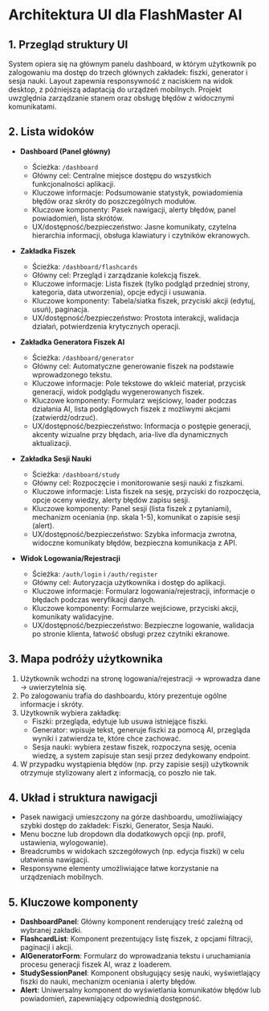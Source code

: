 # Architektura UI dla FlashMaster AI

## 1. Przegląd struktury UI

System opiera się na głównym panelu dashboard, w którym użytkownik po zalogowaniu ma dostęp do trzech głównych zakładek: fiszki, generator i sesja nauki. Layout zapewnia responsywność z naciskiem na widok desktop, z późniejszą adaptacją do urządzeń mobilnych. Projekt uwzględnia zarządzanie stanem oraz obsługę błędów z widocznymi komunikatami.

## 2. Lista widoków

- **Dashboard (Panel główny)**
  - Ścieżka: `/dashboard`
  - Główny cel: Centralne miejsce dostępu do wszystkich funkcjonalności aplikacji.
  - Kluczowe informacje: Podsumowanie statystyk, powiadomienia błędów oraz skróty do poszczególnych modułów.
  - Kluczowe komponenty: Pasek nawigacji, alerty błędów, panel powiadomień, lista skrótów.
  - UX/dostępność/bezpieczeństwo: Jasne komunikaty, czytelna hierarchia informacji, obsługa klawiatury i czytników ekranowych.

- **Zakładka Fiszek**
  - Ścieżka: `/dashboard/flashcards`
  - Główny cel: Przegląd i zarządzanie kolekcją fiszek.
  - Kluczowe informacje: Lista fiszek (tylko podgląd przedniej strony, kategoria, data utworzenia), opcje edycji i usuwania.
  - Kluczowe komponenty: Tabela/siatka fiszek, przyciski akcji (edytuj, usuń), paginacja.
  - UX/dostępność/bezpieczeństwo: Prostota interakcji, walidacja działań, potwierdzenia krytycznych operacji.

- **Zakładka Generatora Fiszek AI**
  - Ścieżka: `/dashboard/generator`
  - Główny cel: Automatyczne generowanie fiszek na podstawie wprowadzonego tekstu.
  - Kluczowe informacje: Pole tekstowe do wkleić materiał, przycisk generacji, widok podglądu wygenerowanych fiszek.
  - Kluczowe komponenty: Formularz wejściowy, loader podczas działania AI, lista podglądowych fiszek z możliwymi akcjami (zatwierdź/odrzuć).
  - UX/dostępność/bezpieczeństwo: Informacja o postępie generacji, akcenty wizualne przy błędach, aria-live dla dynamicznych aktualizacji.

- **Zakładka Sesji Nauki**
  - Ścieżka: `/dashboard/study`
  - Główny cel: Rozpoczęcie i monitorowanie sesji nauki z fiszkami.
  - Kluczowe informacje: Lista fiszek na sesję, przyciski do rozpoczęcia, opcje oceny wiedzy, alerty błędów zapisu sesji.
  - Kluczowe komponenty: Panel sesji (lista fiszek z pytaniami), mechanizm oceniania (np. skala 1-5), komunikat o zapisie sesji (alert).
  - UX/dostępność/bezpieczeństwo: Szybka informacja zwrotna, widoczne komunikaty błędów, bezpieczna komunikacja z API.

- **Widok Logowania/Rejestracji**
  - Ścieżka: `/auth/login` i `/auth/register`
  - Główny cel: Autoryzacja użytkownika i dostęp do aplikacji.
  - Kluczowe informacje: Formularz logowania/rejestracji, informacje o błędach podczas weryfikacji danych.
  - Kluczowe komponenty: Formularze wejściowe, przyciski akcji, komunikaty walidacyjne.
  - UX/dostępność/bezpieczeństwo: Bezpieczne logowanie, walidacja po stronie klienta, łatwość obsługi przez czytniki ekranowe.

## 3. Mapa podróży użytkownika

1. Użytkownik wchodzi na stronę logowania/rejestracji → wprowadza dane → uwierzytelnia się.
2. Po zalogowaniu trafia do dashboardu, który prezentuje ogólne informacje i skróty.
3. Użytkownik wybiera zakładkę:
   - Fiszki: przegląda, edytuje lub usuwa istniejące fiszki.
   - Generator: wpisuje tekst, generuje fiszki za pomocą AI, przegląda wyniki i zatwierdza te, które chce zachować.
   - Sesja nauki: wybiera zestaw fiszek, rozpoczyna sesję, ocenia wiedzę, a system zapisuje stan sesji przez dedykowany endpoint.
4. W przypadku wystąpienia błędów (np. przy zapisie sesji) użytkownik otrzymuje stylizowany alert z informacją, co poszło nie tak.

## 4. Układ i struktura nawigacji

- Pasek nawigacji umieszczony na górze dashboardu, umożliwiający szybki dostęp do zakładek: Fiszki, Generator, Sesja Nauki.
- Menu boczne lub dropdown dla dodatkowych opcji (np. profil, ustawienia, wylogowanie).
- Breadcrumbs w widokach szczegółowych (np. edycja fiszki) w celu ułatwienia nawigacji.
- Responsywne elementy umożliwiające łatwe korzystanie na urządzeniach mobilnych.

## 5. Kluczowe komponenty

- **DashboardPanel**: Główny komponent renderujący treść zależną od wybranej zakładki.
- **FlashcardList**: Komponent prezentujący listę fiszek, z opcjami filtracji, paginacji i akcji.
- **AIGeneratorForm**: Formularz do wprowadzania tekstu i uruchamiania procesu generacji fiszek AI, wraz z loaderem.
- **StudySessionPanel**: Komponent obsługujący sesję nauki, wyświetlający fiszki do nauki, mechanizm oceniania i alerty błędów.
- **Alert**: Uniwersalny komponent do wyświetlania komunikatów błędów lub powiadomień, zapewniający odpowiednią dostępność.
